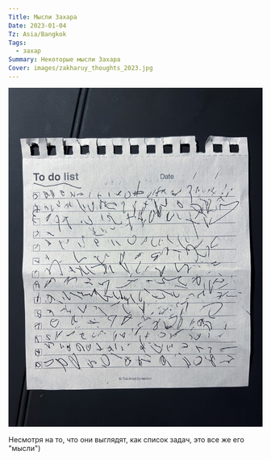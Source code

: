 ```yaml
---
Title: Мысли Захара
Date: 2023-01-04
Tz: Asia/Bangkok
Tags:
  - захар
Summary: Некоторые мысли Захара
Cover: images/zakharuy_thoughts_2023.jpg
---
```


![Мысли Захара](images/zakharuy_thoughts_2023@2x.jpg)

Несмотря на то, что они выглядят, как список задач, это все же его "мысли")
